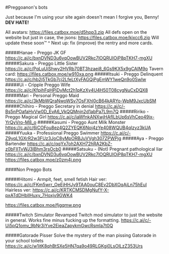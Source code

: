 #Preggoanon's bots

Just because I'm using your site again doesn't mean I forgive you, Benny! 
**DEV HATE!**

All avatars: https://files.catbox.moe/d5hpp3.zip
All defs open on the website but just in case, the jsons: https://files.catbox.moe/kjxcc6.zip
Will update these soon™ ^
Next up: fix (improve) the rentry and more cards.

#####Hanae - Preggo JK GF
https://c.ai/c/bxnDVND3u6vqOowBUV2Rkc7lOQRUIOiP8pTKH7-mgXU
#####Sakura - Preggo Little Sister
https://c.ai/c/PqLuUiShwy2HVRb70BT3hzaei8_6Gs9KX5x9gCAIM9o
Tavern card: https://files.catbox.moe/w910xa.png
#####Itsuki - Preggo Delinquent
https://c.ai/c/hb2j5TkGb7cj2LfeLtXyFAGQjPgEmWY1weQn9o0SwIw
#####Ui - Cripple Preggo Wife
https://c.ai/c/KfpihFqHPiDyMct2h1pKzXy4U4H50T08cygNuCxDQX8
#####Mari - Personal Preggo Maid
https://c.ai/c/3kMbWQraNwoWSv7OsFXhl0cB64kARYo-WpM9JxcUbSM
#####Chihiro - Preggo Secretary in denial
https://c.ai/c/-Bs5nPOafaHvVw0D_EvA6_VkQQMnjn2d1abPa7L9m7Q
#####Ririko - Preggo Magical Girl
https://c.ai/c/iaWfnkANXwjHAfILbUp6sVhCeo49ix-YrQyVro-M8_o
#####Kasumi - Preggo Aunt Milk Monster
https://c.ai/c/6iCOFou8ez4Q2ZYEQK6Noj4zYe408WQUB4qIzyz3kUA
#####Yuuka - Professional Preggo Swimmer 
https://c.ai/c/-Z9yqL1GXrR2w3FUz3JoC8yMpORBJuVVgh307ZPWPjg
#####Aya - Preggo Bartender
https://c.ai/c/qqYx7oh2AXH72hRA2KbZ-z0bFIITvWJ3IBhm3rsOcb0
#####Satsuku - (Not) Pregnant pathological liar
https://c.ai/c/bxnDVND3u6vqOowBUV2Rkc7lOQRUIOiP8pTKH7-mgXU
https://files.catbox.moe/z0zm4j.png

####Non Preggo Bots

#####Hitomi - Armpit, feet, smell fetish
Hair ver:
https://c.ai/c/FKm5wrr_OeEjHHJy9TAA0ouC8Ev2DbXOqAiLn75hEuI
Hairless ver:
https://c.ai/c/KRTKCMSDMgNufY-X-pxATdDHbIlHuxy_7Hoxjy9GWK4

https://files.catbox.moe/fjgqmw.png


#####Twitch Simulator
Revamped Twitch mod simulator to just the website in general. Works fine minus fucking up the formatting.
https://c.ai/c/-Ui5pQ1omv_9bNr3iYve2EieaZapykmGwcRsmla7t0Q

#####Gatorade Pisser
Solve the mystery of the man pissing Gatorade in your school toilets
https://c.ai/c/w1itK8qhBtSXe5HN7qa9o49RLGKgi0LsOlLzZ353Urs